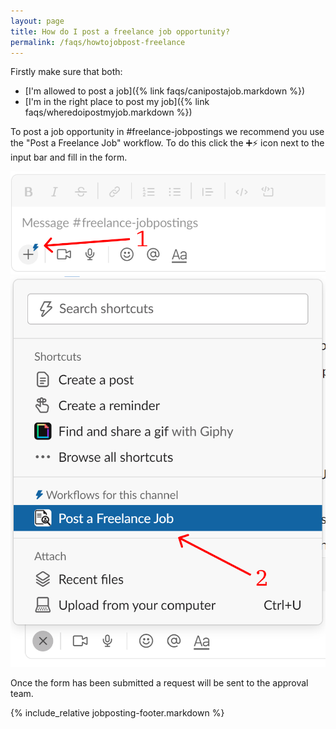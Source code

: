 ```yaml
---
layout: page
title: How do I post a freelance job opportunity?
permalink: /faqs/howtojobpost-freelance
---
```


Firstly make sure that both:
*  [I'm allowed to post a job]({% link faqs/canipostajob.markdown %})
*  [I'm in the right place to post my job]({% link faqs/wheredoipostmyjob.markdown %})

To post a job opportunity in #freelance-jobpostings we recommend you use the "Post a Freelance Job" workflow. To do this click the ➕⚡️ icon next to the input bar and fill in the form.

![Action freelance jobposting](/images/faq/freelance-job-posting-action.png)
![Workflow freelance jobposting](/images/faq/freelance-job-posting-workflow.png)

Once the form has been submitted a request will be sent to the approval team.

{% include_relative jobposting-footer.markdown %}